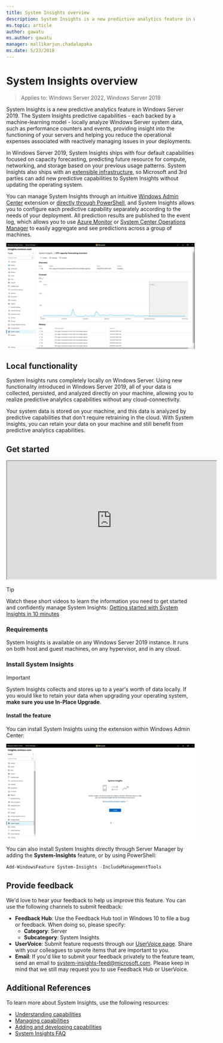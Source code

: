 ```yaml
---
title: System Insights overview
description: System Insights is a new predictive analytics feature in Windows Server 2019. The System Insights predictive capabilities - each backed by a machine-learning model - locally analyze Windows Server system data, such as performance counters and events, providing insight into the functioning of your servers and helping you reduce the operational expenses associated with reactively managing issues in your deployments.
ms.topic: article
author: gawatu
ms.author: gawatu
manager: mallikarjun.chadalapaka
ms.date: 5/23/2018
---
```

# System Insights overview

>Applies to: Windows Server 2022, Windows Server 2019

System Insights is a new predictive analytics feature in Windows Server 2019. The System Insights predictive capabilities - each backed by a machine-learning model - locally analyze Windows Server system data, such as performance counters and events, providing insight into the functioning of your servers and helping you reduce the operational expenses associated with reactively managing issues in your deployments.

In Windows Server 2019, System Insights ships with four default capabilities focused on capacity forecasting, predicting future resource for compute, networking, and storage based on your previous usage patterns. System Insights also ships with an [extensible infrastructure](adding-and-developing-capabilities.md), so Microsoft and 3rd parties can add new predictive capabilities to System Insights without updating the operating system.

You can manage System Insights through an intuitive [Windows Admin Center](../windows-admin-center/overview.md) extension or [directly through PowerShell](/powershell/module/systeminsights/), and System Insights allows you to configure each predictive capability separately according to the needs of your deployment. All prediction results are published to the event log, which allows you to use [Azure Monitor](https://azure.microsoft.com/services/monitor/) or [System Center Operations Manager](/system-center/scom/welcome?view=sc-om-1807&preserve-view=true) to easily aggregate and see predictions across a group of machines.

![System Insights extension in Windows Admin Center, showing CPU capacity forecasting capability with a graph plotting the forecast](media/cpu-forecast-2.png)

## Local functionality
System Insights runs completely locally on Windows Server. Using new functionality introduced in Windows Server 2019, all of your data is collected, persisted, and analyzed directly on your machine, allowing you to realize predictive analytics capabilities without any cloud-connectivity.

Your system data is stored on your machine, and this data is analyzed by predictive capabilities that don't require retraining in the cloud. With System Insights, you can retain your data on your machine and still benefit from predictive analytics capabilities.

## Get started

<iframe src=https://www.youtube-nocookie.com/embed/AJxQkx5WSaA width=560 height=315 allowfullscreen></iframe>

>[!TIP]
>Watch these short videos to learn the information you need to get started and confidently manage System Insights: [Getting started with System Insights in 10 minutes](https://blogs.technet.microsoft.com/filecab/2018/07/24/getting-started-with-system-insights-in-10-minutes/)

### Requirements
System Insights is available on any Windows Server 2019 instance. It runs on both host and guest machines, on any hypervisor, and in any cloud.

### Install System Insights
>[!IMPORTANT]
>System Insights collects and stores up to a year's worth of data locally. If you would like to retain your data when upgrading your operating system, **make sure you use In-Place Upgrade**.

#### Install the feature
You can install System Insights using the extension within Windows Admin Center:

![Day 0 experience for System Insights extension.](media/day-0-2.png)

You can also install System Insights directly through Server Manager by adding the **System-Insights** feature, or by using PowerShell:

```PowerShell
Add-WindowsFeature System-Insights -IncludeManagementTools
```

## Provide feedback
We'd love to hear your feedback to help us improve this feature. You can use the following channels to submit feedback:
- **Feedback Hub**: Use the Feedback Hub tool in Windows 10 to file a bug or feedback. When doing so, please specify:
    - **Category**: Server
    - **Subcategory**: System Insights
- **UserVoice**: Submit feature requests through our [UserVoice page](https://windowsserver.uservoice.com/forums/295071-management-tools). Share with your colleagues to upvote items that are important to you.
- **Email**: If you'd like to submit your feedback privately to the feature team, send an email to system-insights-feed@microsoft.com. Please keep in mind that we still may request you to use Feedback Hub or UserVoice.

## Additional References
To learn more about System Insights, use the following resources:

- [Understanding capabilities](understanding-capabilities.md)
- [Managing capabilities](managing-capabilities.md)
- [Adding and developing capabilities](adding-and-developing-capabilities.md)
- [System Insights FAQ](faq.md)
